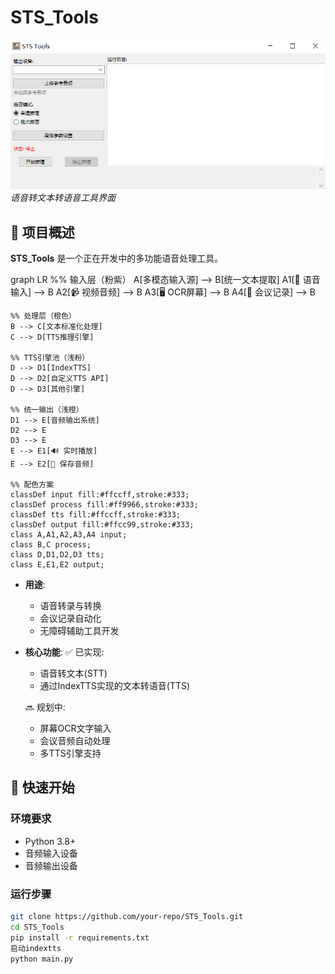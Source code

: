 # STS_Tools

![工具界面](Example.PNG)  
*语音转文本转语音工具界面*

## 📖 项目概述
**STS_Tools** 是一个正在开发中的多功能语音处理工具。

graph LR
    %% 输入层（粉紫）
    A[多模态输入源] --> B[统一文本提取]
    A1[🎤 语音输入] --> B
    A2[📹 视频音频] --> B
    A3[🖥️ OCR屏幕] --> B
    A4[📝 会议记录] --> B

    %% 处理层（橙色）
    B --> C[文本标准化处理]
    C --> D[TTS推理引擎]
    
    %% TTS引擎池（浅粉）
    D --> D1[IndexTTS]
    D --> D2[自定义TTS API]
    D --> D3[其他引擎]

    %% 统一输出（浅橙）
    D1 --> E[音频输出系统]
    D2 --> E
    D3 --> E
    E --> E1[🔊 实时播放]
    E --> E2[💾 保存音频]

    %% 配色方案
    classDef input fill:#ffccff,stroke:#333;
    classDef process fill:#ff9966,stroke:#333;
    classDef tts fill:#ffccff,stroke:#333;
    classDef output fill:#ffcc99,stroke:#333;
    class A,A1,A2,A3,A4 input;
    class B,C process;
    class D,D1,D2,D3 tts;
    class E,E1,E2 output;

- **用途**:
  - 语音转录与转换
  - 会议记录自动化
  - 无障碍辅助工具开发

- **核心功能**:
  ✅ 已实现:
  - 语音转文本(STT)
  - 通过IndexTTS实现的文本转语音(TTS)
  
  🔜 规划中:
  - 屏幕OCR文字输入
  - 会议音频自动处理
  - 多TTS引擎支持

## 🚀 快速开始

### 环境要求
- Python 3.8+
- 音频输入设备
- 音频输出设备

### 运行步骤
```bash
git clone https://github.com/your-repo/STS_Tools.git
cd STS_Tools
pip install -r requirements.txt
启动indextts
python main.py
